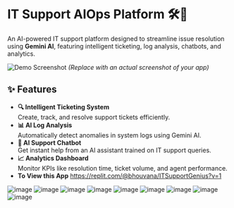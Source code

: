 # IT Support AIOps Platform 🛠️🤖

An AI-powered IT support platform designed to streamline issue resolution using **Gemini AI**, featuring intelligent ticketing, log analysis, chatbots, and analytics.

![Demo Screenshot](demo.png) *(Replace with an actual screenshot of your app)*

## ✨ Features
- **🔍 Intelligent Ticketing System**  
  Create, track, and resolve support tickets efficiently.
- **📊 AI Log Analysis**  
  Automatically detect anomalies in system logs using Gemini AI.
- **💬 AI Support Chatbot**  
  Get instant help from an AI assistant trained on IT support queries.
- **📈 Analytics Dashboard**  
  Monitor KPIs like resolution time, ticket volume, and agent performance.
- **To View this App**
https://replit.com/@bhouvana/ITSupportGenius?v=1

![image](https://github.com/user-attachments/assets/6224773c-95c6-4484-ba52-20b27e28f6d3)
![image](https://github.com/user-attachments/assets/ea7f47a3-393e-4985-bb9d-dbf959abc5ca)
![image](https://github.com/user-attachments/assets/fd4efbd2-8e36-45f2-be05-6c0b4c0879dc)
![image](https://github.com/user-attachments/assets/34429853-2af4-4a2e-9cb9-da8a1b24cc37)
![image](https://github.com/user-attachments/assets/7952db6a-6094-40c8-bc25-303e3f407cc3)
![image](https://github.com/user-attachments/assets/e297a5b2-69ca-4970-a27c-d55e3e627ff6)
![image](https://github.com/user-attachments/assets/85a24a7d-5a12-4b23-8f91-99f87f17267b)
![image](https://github.com/user-attachments/assets/48bd36d3-6a96-47e0-a753-a3cd339c9849)
![image](https://github.com/user-attachments/assets/9c6859b5-3734-44fc-ac04-a52c682105b5)




